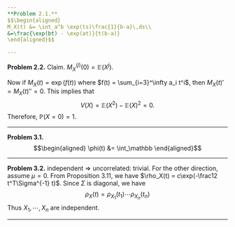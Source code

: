 ```yaml
---
**Problem 2.1.** 
$$\begin{aligned} 
M_X(t) &= \int_a^b \exp(ts)\frac{1}{b-a}\,ds\\
&=\frac{\exp(bt) - \exp(at)}{t(b-a)}
\end{aligned}$$

---
```

**Problem 2.2.** 
Claim. $M_X^{(j)}(0) = \mathbb{E}(X^j)$.

Now if $M_X(t) = \exp(f(t))$ where $f(t) = \sum_{i=3}^\infty a_i t^i$, then $M_X(t)' = M_X(t)'' = 0$. This implies that 
$$V(X) = \mathbb{E}(X^2) - \mathbb{E}(X)^2=0.$$
Therefore, $\mathbb{P}(X = 0)=1$.  

---

**Problem 3.1.** 
$$\begin{aligned}
\phi(t) &= \int_\mathbb 
\end{aligned}$$

---

**Problem 3.2.**  independent $\Rightarrow$ uncorrelated: trivial.
For the other direction,  assume $\mu=0$. From Proposition 3.11, we have $\rho_X(t) = c\exp(-\frac12 t^T\Sigma^{-1} t)$. Since $\Sigma$ is diagonal, we have
$$\rho_X(t) = \rho_{X_1}(t_1) \cdots \rho_{X_n}(t_n)$$
Thus $X_1,\cdots,X_n$ are independent.

---
<!--stackedit_data:
eyJoaXN0b3J5IjpbLTMxMDgyNzEzNSwtMTI1NjYyNjY4Myw5MD
I0MzMxNTgsMTEwMjI1NDg4NF19
-->